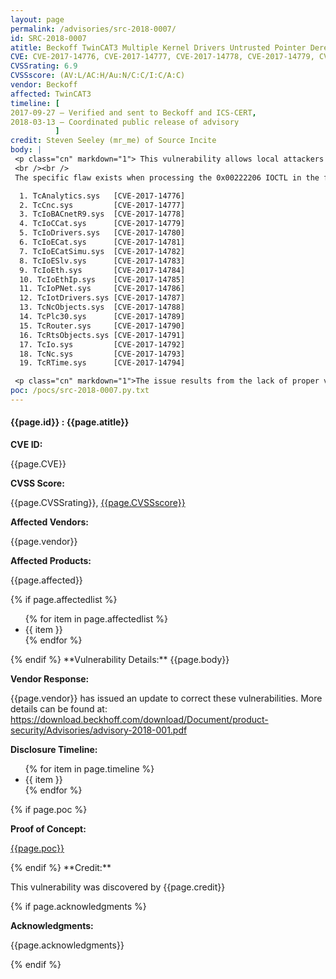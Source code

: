 ```yaml
---
layout: page
permalink: /advisories/src-2018-0007/
id: SRC-2018-0007
atitle: Beckoff TwinCAT3 Multiple Kernel Drivers Untrusted Pointer Dereference Privilege Escalation Vulnerability
CVE: CVE-2017-14776, CVE-2017-14777, CVE-2017-14778, CVE-2017-14779, CVE-2017-14780, CVE-2017-14781, CVE-2017-14782, CVE-2017-14783, CVE-2017-14784, CVE-2017-14785, CVE-2017-14786, CVE-2017-14787, CVE-2017-14788, CVE-2017-14789, CVE-2017-14790, CVE-2017-14791, CVE-2017-14792, CVE-2017-14793, CVE-2017-14794
CVSSrating: 6.9
CVSSscore: (AV:L/AC:H/Au:N/C:C/I:C/A:C)
vendor: Beckoff
affected: TwinCAT3
timeline: [
2017-09-27 – Verified and sent to Beckoff and ICS-CERT,
2018-03-13 – Coordinated public release of advisory
          ]
credit: Steven Seeley (mr_me) of Source Incite
body: |
 <p class="cn" markdown="1"> This vulnerability allows local attackers to execute arbitrary code on vulnerable installations of Beckoff TwinCAT3. An attacker must first obtain the ability to execute low-privileged code on the target system in order to exploit this vulnerability.
 <br /><br />
 The specific flaw exists when processing the 0x00222206 IOCTL in the following kernel drivers:</p>

  1. TcAnalytics.sys   [CVE-2017-14776]
  2. TcCnc.sys         [CVE-2017-14777]
  3. TcIoBACnetR9.sys  [CVE-2017-14778]
  4. TcIoCCat.sys      [CVE-2017-14779]
  5. TcIoDrivers.sys   [CVE-2017-14780]
  6. TcIoECat.sys      [CVE-2017-14781]
  7. TcIoECatSimu.sys  [CVE-2017-14782]
  8. TcIoESlv.sys      [CVE-2017-14783]
  9. TcIoEth.sys       [CVE-2017-14784]
  10. TcIoEthIp.sys    [CVE-2017-14785]
  11. TcIoPNet.sys     [CVE-2017-14786]
  12. TcIotDrivers.sys [CVE-2017-14787]
  13. TcNcObjects.sys  [CVE-2017-14788]
  14. TcPlc30.sys      [CVE-2017-14789]
  15. TcRouter.sys     [CVE-2017-14790]
  16. TcRtsObjects.sys [CVE-2017-14791]
  17. TcIo.sys         [CVE-2017-14792]
  18. TcNc.sys         [CVE-2017-14793]
  19. TcRTime.sys      [CVE-2017-14794]

 <p class="cn" markdown="1">The issue results from the lack of proper validation of a user-supplied value prior to dereferencing it as a pointer. An attacker could leverage this vulnerability to execute arbitrary code in the context of SYSTEM.</p>
poc: /pocs/src-2018-0007.py.txt
---
```


<h4><b>{{page.id}} : {{page.atitle}}</b></h4>

**CVE ID:**
<p class="cn">{{page.CVE}}</p>

**CVSS Score:**
<p class="cn">{{page.CVSSrating}}, <a href="https://nvd.nist.gov/cvss/v2-calculator?vector={{page.CVSSscore}}">{{page.CVSSscore}}</a></p>

**Affected Vendors:**
<p class="cn">{{page.vendor}}</p>

**Affected Products:**
<p class="cn">{{page.affected}}</p>
{% if page.affectedlist %}
<ul class="cn">
{% for item in page.affectedlist %}
  <li>{{ item }}</li>
{% endfor %}
</ul>
{% endif %}
**Vulnerability Details:**
{{page.body}}

**Vendor Response:**

<p class="cn">{{page.vendor}} has issued an update to correct these vulnerabilities. More details can be found at: <br />
<a href="https://download.beckhoff.com/download/Document/product-security/Advisories/advisory-2018-001.pdf">https://download.beckhoff.com/download/Document/product-security/Advisories/advisory-2018-001.pdf</a></p>

**Disclosure Timeline:**
<ul class="cn">
{% for item in page.timeline %}
  <li>{{ item }}</li>
{% endfor %}
</ul>
{% if page.poc %}

**Proof of Concept:**
<p class="cn"><a href="{{page.poc}}">{{page.poc}}</a></p>
{% endif %}
**Credit:**
<p class="cn">This vulnerability was discovered by {{page.credit}}</p>
{% if page.acknowledgments %}

**Acknowledgments:**
<p class="cn">{{page.acknowledgments}}</p>
{% endif %}
